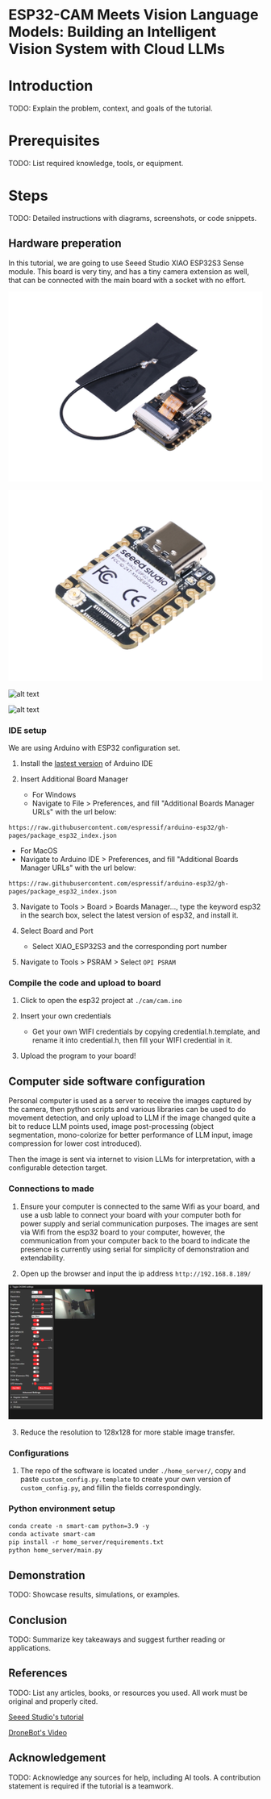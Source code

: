 # ESP32-CAM Meets Vision Language Models: Building an Intelligent Vision System with Cloud LLMs

# Introduction

TODO: Explain the problem, context, and goals of the tutorial.

# Prerequisites

TODO: List required knowledge, tools, or equipment.

# Steps

TODO: Detailed instructions with diagrams, screenshots, or code
snippets.

## Hardware preperation

In this tutorial, we are going to use Seeed Studio XIAO ESP32S3 Sense module. This board is very tiny, and has a tiny camera extension as well, that can be connected with the main board with a socket with no effort.

![alt text](screenshots/hardware-configuration/xiao-with-camera.png)

![alt text](screenshots/hardware-configuration/xiao.png)

![alt text](screenshots/hardware-configuration/hardware-antenna.jpg)

![alt text](screenshots/hardware-configuration/hardware-with-cam.jpg)

### IDE setup

We are using Arduino with ESP32 configuration set.

1. Install the [lastest version](https://www.arduino.cc/en/software) of Arduino IDE

2. Insert Additional Board Manager

   - For Windows
   - Navigate to File > Preferences, and fill "Additional Boards Manager URLs" with the url below:

```plaintext
https://raw.githubusercontent.com/espressif/arduino-esp32/gh-pages/package_esp32_index.json
```

- For MacOS
- Navigate to Arduino IDE > Preferences, and fill "Additional Boards Manager URLs" with the url below:

```plaintext
https://raw.githubusercontent.com/espressif/arduino-esp32/gh-pages/package_esp32_index.json
```

3. Navigate to Tools > Board > Boards Manager..., type the keyword esp32 in the search box, select the latest version of esp32, and install it.

4. Select Board and Port

   - Select XIAO_ESP32S3 and the corresponding port number

5. Navigate to Tools > PSRAM > Select `OPI PSRAM`

### Compile the code and upload to board

1. Click to open the esp32 project at `./cam/cam.ino`

2. Insert your own credentials

   - Get your own WIFI credentials by copying credential.h.template, and rename it into credential.h, then fill your WIFI credential in it.

3. Upload the program to your board!

## Computer side software configuration

Personal computer is used as a server to receive the images captured by the camera, then python scripts and various libraries can be used to do movement detection, and only upload to LLM if the image changed quite a bit to reduce LLM points used, image post-processing (object segmentation, mono-colorize for better performance of LLM input, image compression for lower cost introduced).

Then the image is sent via internet to vision LLMs for interpretation, with a configurable detection target.

### Connections to made

1. Ensure your computer is connected to the same Wifi as your board, and use a usb lable to connect your board with your computer both for power supply and serial communication purposes. The images are sent via Wifi from the esp32 board to your computer, however, the communication from your computer back to the board to indicate the presence is currently using serial for simplicity of demonstration and extendability.

2. Open up the browser and input the ip address `http://192.168.8.189/`

![alt text](screenshots/excecution/browser.png)

3. Reduce the resolution to 128x128 for more stable image transfer.

### Configurations

1. The repo of the software is located under `./home_server/`, copy and paste `custom_config.py.template` to create your own version of `custom_config.py`, and fillin the fields correspondingly.

### Python environment setup

```shell
conda create -n smart-cam python=3.9 -y
conda activate smart-cam
pip install -r home_server/requirements.txt
python home_server/main.py
```

## Demonstration

TODO: Showcase results, simulations, or examples.

## Conclusion

TODO: Summarize key takeaways and suggest further reading or
applications.

## References

TODO: List any articles, books, or resources you used. All work must be
original and properly cited.

[Seeed Studio's tutorial](https://wiki.seeedstudio.com/xiao_esp32s3_getting_started/)

[DroneBot's Video](https://www.youtube.com/watch?v=qNzlytUdB_Q)

## Acknowledgement

TODO: Acknowledge any sources for help, including AI tools. A
contribution statement is required if the tutorial is a teamwork.
